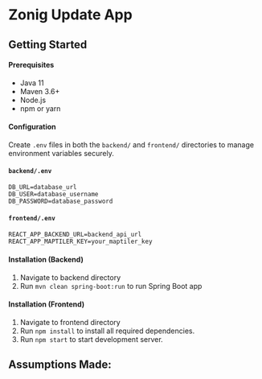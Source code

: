 # Zonig Update App

## Getting Started

#### Prerequisites

- Java 11
- Maven 3.6+
- Node.js
- npm or yarn

#### Configuration

Create `.env` files in both the `backend/` and `frontend/` directories to manage environment variables securely.

#### `backend/.env`
```env
DB_URL=database_url
DB_USER=database_username
DB_PASSWORD=database_password
```
#### `frontend/.env`
```env
REACT_APP_BACKEND_URL=backend_api_url
REACT_APP_MAPTILER_KEY=your_maptiler_key
```

#### Installation (Backend)

1. Navigate to backend directory
2. Run `mvn clean spring-boot:run` to run Spring Boot app

#### Installation (Frontend)
1. Navigate to frontend directory
2. Run `npm install` to install all required dependencies.
3. Run `npm start` to start development server.

## Assumptions Made:
